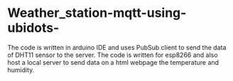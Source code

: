 # Weather_station-mqtt-using-ubidots-
The code is written in arduino IDE and uses PubSub client to send the data of DHT11 sensor to the server.
The code is written for esp8266 and also host a local server to send data on a html webpage the temperature and humidity.

